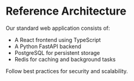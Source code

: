 # Reference Architecture

Our standard web application consists of:
- A React frontend using TypeScript
- A Python FastAPI backend
- PostgreSQL for persistent storage
- Redis for caching and background tasks

Follow best practices for security and scalability.
